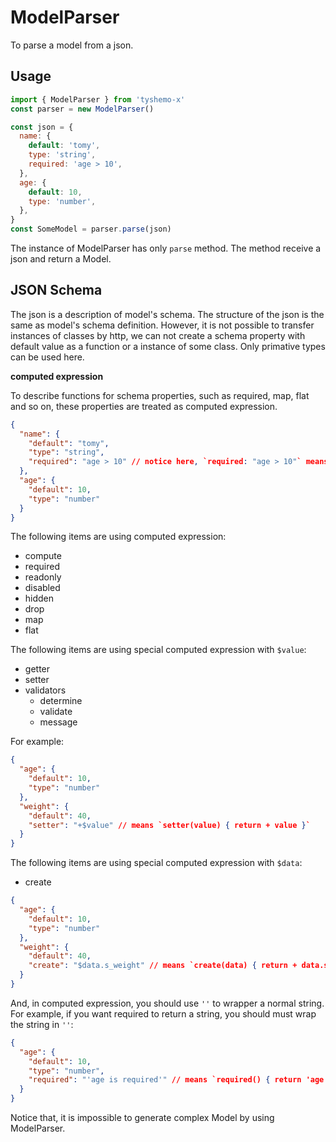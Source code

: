 # ModelParser

To parse a model from a json.

## Usage

```js
import { ModelParser } from 'tyshemo-x'
const parser = new ModelParser()

const json = {
  name: {
    default: 'tomy',
    type: 'string',
    required: 'age > 10',
  },
  age: {
    default: 10,
    type: 'number',
  },
}
const SomeModel = parser.parse(json)
```

The instance of ModelParser has only `parse` method. The method receive a json and return a Model.

## JSON Schema

The json is a description of model's schema. The structure of the json is the same as model's schema definition.
However, it is not possible to transfer instances of classes by http, we can not create a schema property with default value as a function or a instance of some class. Only primative types can be used here.

**computed expression**

To describe functions for schema properties, such as required, map, flat and so on, these properties are treated as computed expression.

```json
{
  "name": {
    "default": "tomy",
    "type": "string",
    "required": "age > 10" // notice here, `required: "age > 10"` means `required() { return this.age > 10 }`
  },
  "age": {
    "default": 10,
    "type": "number"
  }
}
```

The following items are using computed expression:

- compute
- required
- readonly
- disabled
- hidden
- drop
- map
- flat

The following items are using special computed expression with `$value`:

- getter
- setter
- validators
  - determine
  - validate
  - message

For example:

```json
{
  "age": {
    "default": 10,
    "type": "number"
  },
  "weight": {
    "default": 40,
    "setter": "+$value" // means `setter(value) { return + value }`
  }
}
```

The following items are using special computed expression with `$data`:

- create

```json
{
  "age": {
    "default": 10,
    "type": "number"
  },
  "weight": {
    "default": 40,
    "create": "$data.s_weight" // means `create(data) { return + data.s_weight }`
  }
}
```

And, in computed expression, you should use `''` to wrapper a normal string. For example, if you want required to return a string, you should must wrap the string in `''`:

```json
{
  "age": {
    "default": 10,
    "type": "number",
    "required": "'age is required'" // means `required() { return 'age is required' }`
  }
}
```

Notice that, it is impossible to generate complex Model by using ModelParser.
